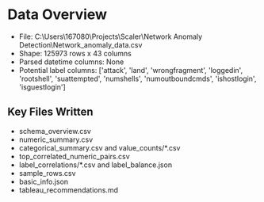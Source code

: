 # Data Overview

- File: C:\Users\167080\Projects\Scaler\Network Anomaly Detection\Network_anomaly_data.csv
- Shape: 125973 rows x 43 columns
- Parsed datetime columns: None
- Potential label columns: ['attack', 'land', 'wrongfragment', 'loggedin', 'rootshell', 'suattempted', 'numshells', 'numoutboundcmds', 'ishostlogin', 'isguestlogin']

## Key Files Written

- schema_overview.csv
- numeric_summary.csv
- categorical_summary.csv and value_counts/*.csv
- top_correlated_numeric_pairs.csv
- label_correlations/*.csv and label_balance.json
- sample_rows.csv
- basic_info.json
- tableau_recommendations.md

